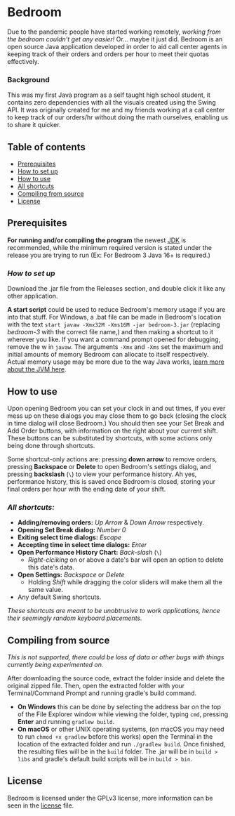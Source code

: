 # Bedroom
Due to the pandemic people have started working remotely, _working from the bedroom couldn't get any easier!_
Or... maybe it just did. Bedroom is an open source Java application developed in order to aid call center 
agents in keeping track of their orders and orders per hour to meet their quotas effectively.

### Background
This was my first Java program as a self taught high school student, it contains zero dependencies with all 
the visuals created using the Swing API. It was originally created for me and my friends working at a call 
center to keep track of our orders/hr without doing the math ourselves, enabling us to share it quicker.

## Table of contents
* [Prerequisites](https://github.com/swiftsatchel/bedroom#prerequisites)
* [How to set up](https://github.com/swiftsatchel/bedroom#how-to-set-up)
* [How to use](https://github.com/swiftsatchel/bedroom#how-to-use)
* [All shortcuts](https://github.com/swiftsatchel/bedroom#all-shortcuts)
* [Compiling from source](https://github.com/swiftsatchel/bedroom#compiling-from-source)
* [License](https://github.com/swiftsatchel/bedroom#license)

## Prerequisites
**For running and/or compiling the program** the newest [JDK](https://www.adoptium.net) is recommended, while 
the minimum required version is stated under the release you are trying to run (Ex: For Bedroom 3 Java 16+ is 
required.)

### _How to set up_
Download the .jar file from the Releases section, and double click it like any other application.

**A start script** could be used to reduce Bedroom's memory usage if you are into that stuff. For Windows, 
a .bat file can be made in Bedroom's location with the text ```start javaw -Xmx32M -Xms16M -jar bedroom-3.jar``` 
(replacing _bedroom-3_ with the correct file name,) and then making a shortcut to it wherever you like. If 
you want a command prompt opened for debugging, remove the w in ```javaw```. The arguments ```-Xmx``` and 
```-Xms``` set the maximum and initial amounts of memory Bedroom can allocate to itself respectively.
Actual memory usage may be more due to the way Java works, 
[learn more about the JVM here](https://en.wikipedia.org/wiki/Java_virtual_machine).

## How to use
Upon opening Bedroom you can set your clock in and out times, if you ever mess up on these dialogs you may 
close them to go back (closing the clock in time dialog will close Bedroom.) You should then see your Set 
Break and Add Order buttons, with information on the right about your current shift. These buttons can be 
substituted by shortcuts, with some actions only being done through shortcuts. 

Some shortcut-only actions are: pressing **down arrow** to remove orders, pressing **Backspace** or **Delete** 
to open Bedroom's settings dialog, and pressing **backslash** (```\```) to view your performance history. Ah
yes, performance history, this is saved once Bedroom is closed, storing your final orders per hour with the 
ending date of your shift.

### _All shortcuts:_
* **Adding/removing orders:** _Up Arrow_ & _Down Arrow_ respectively.
* **Opening Set Break dialog:** _Number 0_
* **Exiting select time dialogs:** _Escape_
* **Accepting time in select time dialogs:** _Enter_
* **Open Performance History Chart:** _Back-slash_ (```\```)
   * _Right-clciking_ on or above a date's bar will open an option to delete this date's data.
* **Open Settings:** _Backspace_ or _Delete_
   * Holding _Shift_ while dragging the color sliders will make them all the same value.
* Any default Swing shortcuts.

_These shortcuts are meant to be unobtrusive to work applications,
hence their seemingly random keyboard placements._

## Compiling from source
_This is not supported, there could be loss of data or other bugs with things currently being experimented on._

After downloading the source code, extract the folder inside and delete the original zipped file. Then, open the 
extracted folder with your Terminal/Command Prompt and running gradle's build command.

* **On Windows** this can be done by selecting the address bar on the top of the File Explorer window while viewing 
the folder, typing ```cmd```, pressing **Enter** and running ```gradlew build```.
* **On macOS** or other UNIX operating systems, (on macOS you may need to run ```chmod +x gradlew``` before this
works) open the Terminal in the location of the extracted folder and run ```./gradlew build```. Once finished, 
the resulting files will be in the ```build``` folder. The .jar will be in ```build > libs``` and gradle's 
default build scripts will be in ```build > bin```.

## License
Bedroom is licensed under the GPLv3 license, more information can be seen in the 
[license](https://www.github.com/swiftsatchel/bedroom/blob/v3.0-dev/LICENSE) file.
